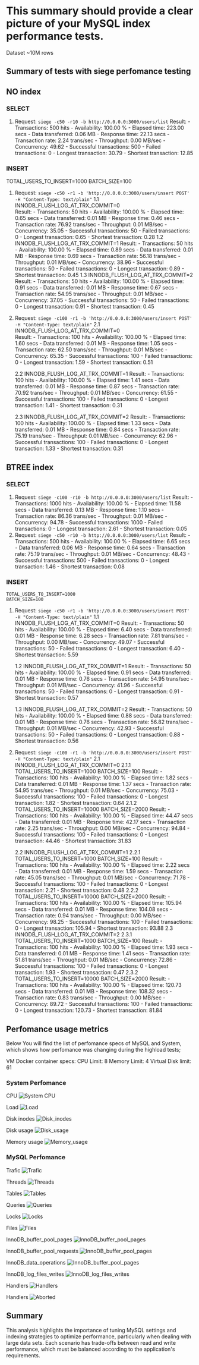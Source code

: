 
# This summary should provide a clear picture of your MySQL index performance tests. 

Dataset ~10M rows

## Summary of tests with siege perfomance testing 

## NO index 
### SELECT
1. Request: ```siege -c50 -r10 -b http://0.0.0.0:3000/users/list```
    Result: 
        - Transactions:                    500 hits
        - Availability:                 100.00 %
        - Elapsed time:                 223.00 secs
        - Data transferred:               0.06 MB
        - Response time:                 22.13 secs
        - Transaction rate:               2.24 trans/sec
        - Throughput:                     0.00 MB/sec
        - Concurrency:                   49.62
        - Successful transactions:         500
        - Failed transactions:               0
        - Longest transaction:           30.79
        - Shortest transaction:          12.85

### INSERT 
TOTAL_USERS_TO_INSERT=1000
BATCH_SIZE=100
1. Request: ```siege -c50 -r1 -b 'http://0.0.0.0:3000/users/insert POST' -H "Content-Type: text/plain"```
    1.1 INNODB_FLUSH_LOG_AT_TRX_COMMIT=0   
        Result: 
            - Transactions:                     50 hits
            - Availability:                 100.00 %
            - Elapsed time:                   0.65 secs
            - Data transferred:               0.01 MB
            - Response time:                  0.46 secs
            - Transaction rate:              76.92 trans/sec
            - Throughput:                     0.01 MB/sec
            - Concurrency:                   35.05
            - Successful transactions:          50
            - Failed transactions:               0
            - Longest transaction:            0.65
            - Shortest transaction:           0.28
    1.2 INNODB_FLUSH_LOG_AT_TRX_COMMIT=1
        Result:
            - Transactions:                     50 hits
            - Availability:                 100.00 %
            - Elapsed time:                   0.89 secs
            - Data transferred:               0.01 MB
            - Response time:                  0.69 secs
            - Transaction rate:              56.18 trans/sec
            - Throughput:                     0.01 MB/sec
            - Concurrency:                   38.96
            - Successful transactions:          50
            - Failed transactions:               0
            - Longest transaction:            0.89
            - Shortest transaction:           0.45
    1.3 INNODB_FLUSH_LOG_AT_TRX_COMMIT=2
        Result: 
            - Transactions:                     50 hits
            - Availability:                 100.00 %
            - Elapsed time:                   0.91 secs
            - Data transferred:               0.01 MB
            - Response time:                  0.67 secs
            - Transaction rate:              54.95 trans/sec
            - Throughput:                     0.01 MB/sec
            - Concurrency:                   37.05
            - Successful transactions:          50
            - Failed transactions:               0
            - Longest transaction:            0.91
            - Shortest transaction:           0.45
2. Request: ```siege -c100 -r1 -b 'http://0.0.0.0:3000/users/insert POST' -H "Content-Type: text/plain"```
    2.1 INNODB_FLUSH_LOG_AT_TRX_COMMIT=0   
        Result:
            - Transactions:                    100 hits
            - Availability:                 100.00 %
            - Elapsed time:                   1.60 secs
            - Data transferred:               0.01 MB
            - Response time:                  1.05 secs
            - Transaction rate:              62.50 trans/sec
            - Throughput:                     0.01 MB/sec
            - Concurrency:                   65.35
            - Successful transactions:         100
            - Failed transactions:               0
            - Longest transaction:            1.59
            - Shortest transaction:           0.51

    2.2 INNODB_FLUSH_LOG_AT_TRX_COMMIT=1
        Result: 
            - Transactions:                    100 hits
            - Availability:                 100.00 %
            - Elapsed time:                   1.41 secs
            - Data transferred:               0.01 MB
            - Response time:                  0.87 secs
            - Transaction rate:              70.92 trans/sec
            - Throughput:                     0.01 MB/sec
            - Concurrency:                   61.55
            - Successful transactions:         100
            - Failed transactions:               0
            - Longest transaction:            1.41
            - Shortest transaction:           0.31

    2.3 INNODB_FLUSH_LOG_AT_TRX_COMMIT=2
        Result: 
            - Transactions:                    100 hits
            - Availability:                 100.00 %
            - Elapsed time:                   1.33 secs
            - Data transferred:               0.01 MB
            - Response time:                  0.84 secs
            - Transaction rate:              75.19 trans/sec
            - Throughput:                     0.01 MB/sec
            - Concurrency:                   62.96
            - Successful transactions:         100
            - Failed transactions:               0
            - Longest transaction:            1.33
            - Shortest transaction:           0.31

## BTREE index
### SELECT
1.  Request: ```siege -c100 -r10 -b http://0.0.0.0:3000/users/list```
    Result: 
        - Transactions:                   1000 hits
        - Availability:                 100.00 %
        - Elapsed time:                  11.58 secs
        - Data transferred:               0.13 MB
        - Response time:                  1.10 secs
        - Transaction rate:              86.36 trans/sec
        - Throughput:                     0.01 MB/sec
        - Concurrency:                   94.78
        - Successful transactions:        1000
        - Failed transactions:               0
        - Longest transaction:            2.61
        - Shortest transaction:           0.05
2.  Request: ```siege -c50 -r10 -b http://0.0.0.0:3000/users/list```
    Result: 
        - Transactions:                    500 hits
        - Availability:                 100.00 %
        - Elapsed time:                   6.65 secs
        - Data transferred:               0.06 MB
        - Response time:                  0.64 secs
        - Transaction rate:              75.19 trans/sec
        - Throughput:                     0.01 MB/sec
        - Concurrency:                   48.43
        - Successful transactions:         500
        - Failed transactions:               0
        - Longest transaction:            1.46
        - Shortest transaction:           0.08

### INSERT
    TOTAL_USERS_TO_INSERT=1000
    BATCH_SIZE=100
1.  Request: ```siege -c50 -r1 -b 'http://0.0.0.0:3000/users/insert POST' -H "Content-Type: text/plain"```
    1.1 INNODB_FLUSH_LOG_AT_TRX_COMMIT=0
        Result: 
            - Transactions:                     50 hits
            - Availability:                 100.00 %
            - Elapsed time:                   6.40 secs
            - Data transferred:               0.01 MB
            - Response time:                  6.28 secs
            - Transaction rate:               7.81 trans/sec
            - Throughput:                     0.00 MB/sec
            - Concurrency:                   49.07
            - Successful transactions:          50
            - Failed transactions:               0
            - Longest transaction:            6.40
            - Shortest transaction:           5.59

    1.2 INNODB_FLUSH_LOG_AT_TRX_COMMIT=1
        Result: 
            - Transactions:                     50 hits
            - Availability:                 100.00 %
            - Elapsed time:                   0.91 secs
            - Data transferred:               0.01 MB
            - Response time:                  0.76 secs
            - Transaction rate:              54.95 trans/sec
            - Throughput:                     0.01 MB/sec
            - Concurrency:                   41.96
            - Successful transactions:          50
            - Failed transactions:               0
            - Longest transaction:            0.91
            - Shortest transaction:           0.57

    1.3 INNODB_FLUSH_LOG_AT_TRX_COMMIT=2
        Result: 
            - Transactions:                     50 hits
            - Availability:                 100.00 %
            - Elapsed time:                   0.88 secs
            - Data transferred:               0.01 MB
            - Response time:                  0.76 secs
            - Transaction rate:              56.82 trans/sec
            - Throughput:                     0.01 MB/sec
            - Concurrency:                   42.93
            - Successful transactions:          50
            - Failed transactions:               0
            - Longest transaction:            0.88
            - Shortest transaction:           0.56

2.  Request: ```siege -c100 -r1 -b 'http://0.0.0.0:3000/users/insert POST' -H "Content-Type: text/plain"```
    2.1 INNODB_FLUSH_LOG_AT_TRX_COMMIT=0
        2.1.1 
            TOTAL_USERS_TO_INSERT=1000
            BATCH_SIZE=100
            Result: 
                - Transactions:                    100 hits
                - Availability:                 100.00 %
                - Elapsed time:                   1.82 secs
                - Data transferred:               0.01 MB
                - Response time:                  1.37 secs
                - Transaction rate:              54.95 trans/sec
                - Throughput:                     0.01 MB/sec
                - Concurrency:                   75.03
                - Successful transactions:         100
                - Failed transactions:               0
                - Longest transaction:            1.82
                - Shortest transaction:           0.64
        2.1.2 
            TOTAL_USERS_TO_INSERT=10000
            BATCH_SIZE=2000
            Result: 
                - Transactions:                    100 hits
                - Availability:                 100.00 %
                - Elapsed time:                  44.47 secs
                - Data transferred:               0.01 MB
                - Response time:                 42.17 secs
                - Transaction rate:               2.25 trans/sec
                - Throughput:                     0.00 MB/sec
                - Concurrency:                   94.84
                - Successful transactions:         100
                - Failed transactions:               0
                - Longest transaction:           44.46
                - Shortest transaction:          31.83
        
    2.2 INNODB_FLUSH_LOG_AT_TRX_COMMIT=1
        2.2.1 
            TOTAL_USERS_TO_INSERT=1000
            BATCH_SIZE=100
            Result: 
                - Transactions:                    100 hits
                - Availability:                 100.00 %
                - Elapsed time:                   2.22 secs
                - Data transferred:               0.01 MB
                - Response time:                  1.59 secs
                - Transaction rate:              45.05 trans/sec
                - Throughput:                     0.01 MB/sec
                - Concurrency:                   71.78
                - Successful transactions:         100
                - Failed transactions:               0
                - Longest transaction:            2.21
                - Shortest transaction:           0.48
        2.2.2 
            TOTAL_USERS_TO_INSERT=10000
            BATCH_SIZE=2000
            Result: 
                - Transactions:                    100 hits
                - Availability:                 100.00 %
                - Elapsed time:                 105.94 secs
                - Data transferred:               0.01 MB
                - Response time:                104.08 secs
                - Transaction rate:               0.94 trans/sec
                - Throughput:                     0.00 MB/sec
                - Concurrency:                   98.25
                - Successful transactions:         100
                - Failed transactions:               0
                - Longest transaction:          105.94
                - Shortest transaction:          93.88
    2.3 INNODB_FLUSH_LOG_AT_TRX_COMMIT=2
        2.3.1 
            TOTAL_USERS_TO_INSERT=1000
            BATCH_SIZE=100
            Result: 
                - Transactions:                    100 hits
                - Availability:                 100.00 %
                - Elapsed time:                   1.93 secs
                - Data transferred:               0.01 MB
                - Response time:                  1.41 secs
                - Transaction rate:              51.81 trans/sec
                - Throughput:                     0.01 MB/sec
                - Concurrency:                   72.86
                - Successful transactions:         100
                - Failed transactions:               0
                - Longest transaction:            1.93
                - Shortest transaction:           0.47
        2.3.2 
            TOTAL_USERS_TO_INSERT=10000
            BATCH_SIZE=2000
            Result: 
                - Transactions:                    100 hits
                - Availability:                 100.00 %
                - Elapsed time:                 120.73 secs
                - Data transferred:               0.01 MB
                - Response time:                108.32 secs
                - Transaction rate:               0.83 trans/sec
                - Throughput:                     0.00 MB/sec
                - Concurrency:                   89.72
                - Successful transactions:         100
                - Failed transactions:               0
                - Longest transaction:          120.73
                - Shortest transaction:          81.84

## Perfomance usage metrics 
Below You will find the list of perfomance specs of MySQL and System, which shows how perfomance was changing during the highload tests; 

VM Docker container specs:
    CPU Limit: 8
    Memory Limit: 4
    Virtual Disk limit: 61

### System Perfomance

CPU
![System CPU ](./images/system_perf/Cpu.png)

Load 
![Load](./images/system_perf/Load.png)

Disk inodes
![Disk_inodes](./images/system_perf/Disk_inodes.png)

Disk usage
![Disk_usage](./images/system_perf/Disk_usage.png)

Memory usage
![Memory_usage](./images/system_perf/Memory_usage.png)

### MySQL Perfomance

Trafic
![Trafic](./images/mysql_perf/Traffic.png)

Threads
![Threads](./images/mysql_perf/Threads.png)

Tables
![Tables](./images/mysql_perf/Tables.png)

Queries
![Queries](./images/mysql_perf/Queries.png)

Locks
![Locks](./images/mysql_perf/Locks.png)

Files
![Files](./images/mysql_perf/Files.png)

InnoDB_buffer_pool_pages
![InnoDB_buffer_pool_pages](./images/mysql_perf/InnoDB_buffer_pool_pages.png)

InnoDB_buffer_pool_requests
![InnoDB_buffer_pool_pages](./images/mysql_perf/InnoDB_buffer_pool_requests.png)

InnoDB_data_operations
![InnoDB_buffer_pool_pages](./images/mysql_perf/InnoDB_data_operations.png)

InnoDB_log_files_writes
![InnoDB_log_files_writes](./images/mysql_perf/InnoDB_log_files_writes.png)

Handlers
![Handlers](./images/mysql_perf/Handlers.png)

Handlers
![Aborted](./images/mysql_perf/Aborted.png)


## Summary 
This analysis highlights the importance of tuning MySQL settings and indexing strategies to optimize performance, particularly when dealing with large data sets. Each scenario has trade-offs between read and write performance, which must be balanced according to the application's requirements.